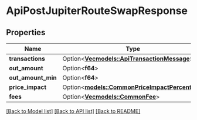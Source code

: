 # ApiPostJupiterRouteSwapResponse

## Properties

Name | Type | Description | Notes
------------ | ------------- | ------------- | -------------
**transactions** | Option<[**Vec<models::ApiTransactionMessage>**](apiTransactionMessage.md)> |  | [optional]
**out_amount** | Option<**f64**> |  | [optional]
**out_amount_min** | Option<**f64**> |  | [optional]
**price_impact** | Option<[**models::CommonPriceImpactPercentV2**](commonPriceImpactPercentV2.md)> |  | [optional]
**fees** | Option<[**Vec<models::CommonFee>**](commonFee.md)> |  | [optional]

[[Back to Model list]](../README.md#documentation-for-models) [[Back to API list]](../README.md#documentation-for-api-endpoints) [[Back to README]](../README.md)


